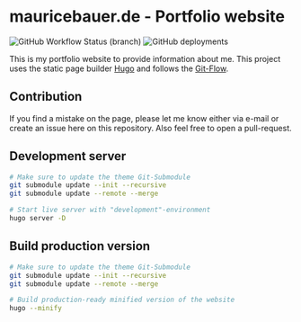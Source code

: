 # mauricebauer.de - Portfolio website

![GitHub Workflow Status (branch)](https://img.shields.io/github/workflow/status/mauricebauer/portfolio/Hugo%20CI/master?label=Pipeline&logo=GitHub)
![GitHub deployments](https://img.shields.io/github/deployments/mauricebauer/portfolio/github-pages?label=Deployment&logo=Github)

This is my portfolio website to provide information about me. This project uses the static page builder [Hugo](https://gohugo.io/) and follows the [Git-Flow](https://www.atlassian.com/de/git/tutorials/comparing-workflows/gitflow-workflow).

## Contribution

If you find a mistake on the page, please let me know either via e-mail or create an issue here on this repository. Also feel free to open a pull-request.

## Development server

```bash
# Make sure to update the theme Git-Submodule
git submodule update --init --recursive
git submodule update --remote --merge

# Start live server with "development"-environment
hugo server -D
```

## Build production version

```bash
# Make sure to update the theme Git-Submodule
git submodule update --init --recursive
git submodule update --remote --merge

# Build production-ready minified version of the website
hugo --minify
```
